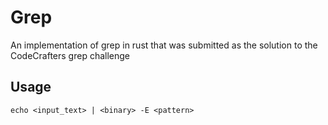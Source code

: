 # Grep

An implementation of grep in rust that was submitted as the solution to the CodeCrafters grep challenge

## Usage

```shell
echo <input_text> | <binary> -E <pattern>
```
